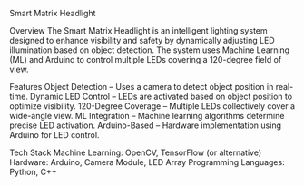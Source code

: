 Smart Matrix Headlight

Overview
The Smart Matrix Headlight is an intelligent lighting system designed to enhance visibility and safety by dynamically adjusting LED illumination based on object detection. The system uses Machine Learning (ML) and Arduino to control multiple LEDs covering a 120-degree field of view.

Features
Object Detection – Uses a camera to detect object position in real-time.
Dynamic LED Control – LEDs are activated based on object position to optimize visibility.
120-Degree Coverage – Multiple LEDs collectively cover a wide-angle view.
ML Integration – Machine learning algorithms determine precise LED activation.
Arduino-Based – Hardware implementation using Arduino for LED control.

Tech Stack
Machine Learning: OpenCV, TensorFlow (or alternative)
Hardware: Arduino, Camera Module, LED Array
Programming Languages: Python, C++
